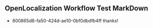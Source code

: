## OpenLocalization Workflow Test MarkDown
* 800865d8-fa50-424d-ae10-0bf0dbdfb4ff thanks!

<!--HONumber=Jul16_HO4-->


